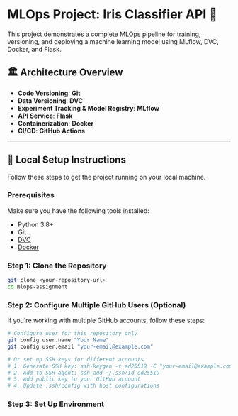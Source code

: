 # MLOps Project: Iris Classifier API 🌸

This project demonstrates a complete MLOps pipeline for training, versioning, and deploying a machine learning model using MLflow, DVC, Docker, and Flask.

## 🏛️ Architecture Overview

* **Code Versioning**: **Git**
* **Data Versioning**: **DVC**
* **Experiment Tracking & Model Registry**: **MLflow**
* **API Service**: **Flask**
* **Containerization**: **Docker**
* **CI/CD**: **GitHub Actions**

---

## 🚀 Local Setup Instructions

Follow these steps to get the project running on your local machine.

### Prerequisites

Make sure you have the following tools installed:
* Python 3.8+
* Git
* [DVC](https://dvc.org/doc/install)
* [Docker](https://docs.docker.com/get-docker/)

### Step 1: Clone the Repository
```bash
git clone <your-repository-url>
cd mlops-assignment
```

### Step 2: Configure Multiple GitHub Users (Optional)

If you're working with multiple GitHub accounts, follow these steps:

```bash
# Configure user for this repository only
git config user.name "Your Name"
git config user.email "your-email@example.com"

# Or set up SSH keys for different accounts
# 1. Generate SSH key: ssh-keygen -t ed25519 -C "your-email@example.com"
# 2. Add to SSH agent: ssh-add ~/.ssh/id_ed25519
# 3. Add public key to your GitHub account
# 4. Update .ssh/config with host configurations
```

### Step 3: Set Up Environment
